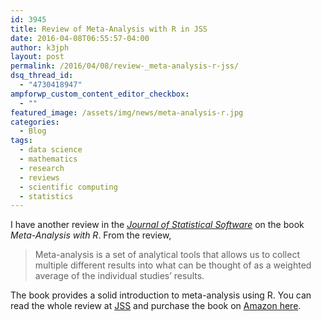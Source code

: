 ```yaml
---
id: 3945
title: Review of Meta-Analysis with R in JSS
date: 2016-04-08T06:55:57-04:00
author: k3jph
layout: post
permalink: /2016/04/08/review-_meta-analysis-r-jss/
dsq_thread_id:
  - "4730418947"
ampforwp_custom_content_editor_checkbox:
  - ""
featured_image: /assets/img/news/meta-analysis-r.jpg
categories:
  - Blog
tags:
  - data science
  - mathematics
  - research
  - reviews
  - scientific computing
  - statistics
---
```

I have another review in the _[Journal of Statistical Software](https://www.jstatsoft.org/)_ on the book _Meta-Analysis with R_.  From the review,

> Meta-analysis is a set of analytical tools that allows us to collect multiple different results into what can be thought of as a weighted average of the individual studies’ results.

The book provides a solid introduction to meta-analysis using R.  You can read the whole review at [JSS](https://www.jstatsoft.org/article/view/v070b01) and purchase the book on [Amazon here](http://www.amazon.com/dp/3319214152).
